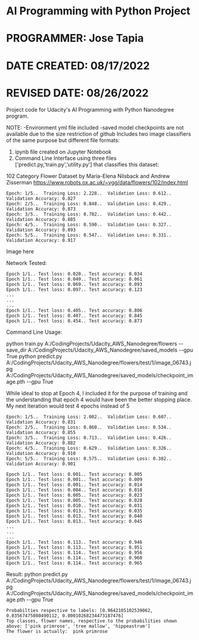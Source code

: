 # AI Programming with Python Project


# PROGRAMMER: Jose Tapia
# DATE CREATED: 08/17/2022
# REVISED DATE: 08/26/2022

Project code for Udacity's AI Programming with Python Nanodegree program. 


NOTE:
-Environment yml file included
-saved model checkpoints are not available due to the size restriction of github
Includes two image classifiers of the same purpose but different file formats:
1. ipynb file created on Jupyter Notebook
2. Command Line Interface using three files ['predict.py,'train.py','utility.py'] that classifies this dataset:

102 Category Flower Dataset
by Maria-Elena Nilsback and Andrew Zisserman
https://www.robots.ox.ac.uk/~vgg/data/flowers/102/index.html


```
Epoch: 1/5..  Training Loss: 2.228..  Validation Loss: 0.612..  Validation Accuracy: 0.827
Epoch: 2/5..  Training Loss: 0.848..  Validation Loss: 0.429..  Validation Accuracy: 0.873
Epoch: 3/5..  Training Loss: 0.702..  Validation Loss: 0.442..  Validation Accuracy: 0.885
Epoch: 4/5..  Training Loss: 0.590..  Validation Loss: 0.327..  Validation Accuracy: 0.893
Epoch: 5/5..  Training Loss: 0.547..  Validation Loss: 0.331..  Validation Accuracy: 0.917
```

Image here



Network Tested:
```
Epoch 1/1.. Test loss: 0.020.. Test accuracy: 0.034
Epoch 1/1.. Test loss: 0.049.. Test accuracy: 0.061
Epoch 1/1.. Test loss: 0.069.. Test accuracy: 0.093
Epoch 1/1.. Test loss: 0.097.. Test accuracy: 0.123
...
...
...
Epoch 1/1.. Test loss: 0.405.. Test accuracy: 0.806
Epoch 1/1.. Test loss: 0.407.. Test accuracy: 0.845
Epoch 1/1.. Test loss: 0.454.. Test accuracy: 0.873
```

Command Line Usage:

python train.py A:/CodingProjects/Udacity_AWS_Nanodegree/flowers --save_dir A:/CodingProjects/Udacity_AWS_Nanodegree/saved_models  --gpu True 
python predict.py A:/CodingProjects/Udacity_AWS_Nanodegree/flowers/test/1/image_06743.jpg  A:/CodingProjects/Udacity_AWS_Nanodegree/saved_models/checkpoint_image.pth --gpu True 



While ideal to stop at Epoch 4, I included it for the purpose of training and the understanding that epoch 4 would have been the better stopping place.
My next iteration would test 4 epochs instead of 5 
```
Epoch: 1/5..  Training Loss: 2.002..  Validation Loss: 0.607..  Validation Accuracy: 0.831
Epoch: 2/5..  Training Loss: 0.860..  Validation Loss: 0.534..  Validation Accuracy: 0.855
Epoch: 3/5..  Training Loss: 0.713..  Validation Loss: 0.426..  Validation Accuracy: 0.882
Epoch: 4/5..  Training Loss: 0.629..  Validation Loss: 0.326..  Validation Accuracy: 0.910
Epoch: 5/5..  Training Loss: 0.575..  Validation Loss: 0.382..  Validation Accuracy: 0.901
```


```
Epoch 1/1.. Test loss: 0.001.. Test accuracy: 0.005
Epoch 1/1.. Test loss: 0.001.. Test accuracy: 0.009
Epoch 1/1.. Test loss: 0.001.. Test accuracy: 0.014
Epoch 1/1.. Test loss: 0.004.. Test accuracy: 0.018
Epoch 1/1.. Test loss: 0.005.. Test accuracy: 0.023
Epoch 1/1.. Test loss: 0.005.. Test accuracy: 0.028
Epoch 1/1.. Test loss: 0.010.. Test accuracy: 0.031
Epoch 1/1.. Test loss: 0.013.. Test accuracy: 0.035
Epoch 1/1.. Test loss: 0.013.. Test accuracy: 0.040
Epoch 1/1.. Test loss: 0.013.. Test accuracy: 0.045
...
...
...
Epoch 1/1.. Test loss: 0.113.. Test accuracy: 0.946
Epoch 1/1.. Test loss: 0.113.. Test accuracy: 0.951
Epoch 1/1.. Test loss: 0.114.. Test accuracy: 0.956
Epoch 1/1.. Test loss: 0.114.. Test accuracy: 0.960
Epoch 1/1.. Test loss: 0.114.. Test accuracy: 0.965

```
Result: 
python predict.py A:/CodingProjects/Udacity_AWS_Nanodegree/flowers/test/1/image_06743.jpg  A:/CodingProjects/Udacity_AWS_Nanodegree/saved_models/checkpoint_image.pth --gpu True 

```
Probabilties respective to labels: [0.9642105102539062, 0.03567475080490112, 0.00010268234473187476]
Top classes, flower names, respective to the probabilities shown above: ['pink primrose', 'tree mallow', 'hippeastrum']
The flower is actually:  pink primrose
````